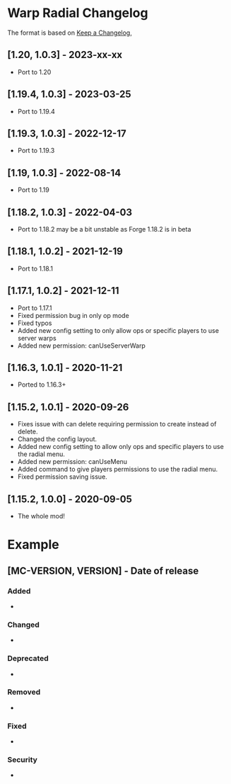 # Warp Radial Changelog
The format is based on [Keep a Changelog](https://keepachangelog.com/en/1.0.0/),

## [1.20, 1.0.3] - 2023-xx-xx
- Port to 1.20

## [1.19.4, 1.0.3] - 2023-03-25
- Port to 1.19.4

## [1.19.3, 1.0.3] - 2022-12-17
- Port to 1.19.3

## [1.19, 1.0.3] - 2022-08-14
- Port to 1.19

## [1.18.2, 1.0.3] - 2022-04-03
- Port to 1.18.2 may be a bit unstable as Forge 1.18.2 is in beta

## [1.18.1, 1.0.2] - 2021-12-19
- Port to 1.18.1

## [1.17.1, 1.0.2] - 2021-12-11
- Port to 1.17.1
- Fixed permission bug in only op mode
- Fixed typos
- Added new config setting to only allow ops or specific players to use server warps
- Added new permission: canUseServerWarp

## [1.16.3, 1.0.1] - 2020-11-21
- Ported to 1.16.3+

## [1.15.2, 1.0.1] - 2020-09-26
- Fixes issue with can delete requiring permission to create instead of delete.
- Changed the config layout.
- Added new config setting to allow only ops and specific players to use the radial menu.
- Added new permission: canUseMenu
- Added command to give players permissions to use the radial menu.
- Fixed permission saving issue.

## [1.15.2, 1.0.0] - 2020-09-05
- The whole mod!

# Example
## [MC-VERSION, VERSION] - Date of release
### Added
- 
### Changed
- 
### Deprecated
- 
### Removed
- 
### Fixed
- 
### Security
- 
